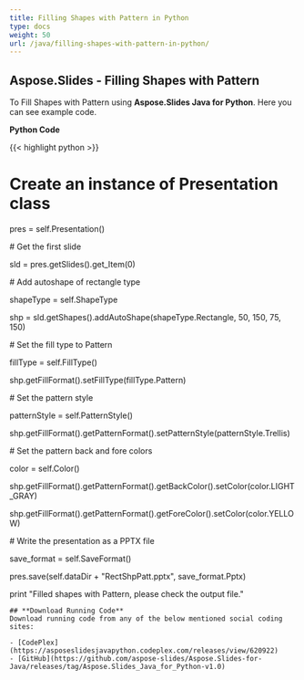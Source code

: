 ```yaml
---
title: Filling Shapes with Pattern in Python
type: docs
weight: 50
url: /java/filling-shapes-with-pattern-in-python/
---
```


## **Aspose.Slides - Filling Shapes with Pattern**
To Fill Shapes with Pattern using **Aspose.Slides Java for Python**. Here you can see example code.

**Python Code**

{{< highlight python >}}

 # Create an instance of Presentation class

pres = self.Presentation()

\# Get the first slide

sld = pres.getSlides().get_Item(0)

\# Add autoshape of rectangle type

shapeType = self.ShapeType

shp = sld.getShapes().addAutoShape(shapeType.Rectangle, 50, 150, 75, 150)

\# Set the fill type to Pattern

fillType = self.FillType()

shp.getFillFormat().setFillType(fillType.Pattern)

\# Set the pattern style

patternStyle = self.PatternStyle()

shp.getFillFormat().getPatternFormat().setPatternStyle(patternStyle.Trellis)

\# Set the pattern back and fore colors

color = self.Color()

shp.getFillFormat().getPatternFormat().getBackColor().setColor(color.LIGHT_GRAY)

shp.getFillFormat().getPatternFormat().getForeColor().setColor(color.YELLOW)

\# Write the presentation as a PPTX file

save_format = self.SaveFormat()

pres.save(self.dataDir + "RectShpPatt.pptx", save_format.Pptx)

print "Filled shapes with Pattern, please check the output file."

```
## **Download Running Code**
Download running code from any of the below mentioned social coding sites:

- [CodePlex](https://asposeslidesjavapython.codeplex.com/releases/view/620922)
- [GitHub](https://github.com/aspose-slides/Aspose.Slides-for-Java/releases/tag/Aspose.Slides_Java_for_Python-v1.0)
